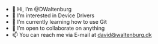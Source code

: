 - 👋 Hi, I’m @DWaltenburg
- 👀 I’m interested in Device Drivers
- 🌱 I’m currently learning how to use Git
- 💞️ I’m open to collaborate on anything
- 📫 You can reach me via E-mail at david@waltenburg.dk

<!---
DWaltenburg/DWaltenburg is a ✨ special ✨ repository because its `README.md` (this file) appears on your GitHub profile.
You can click the Preview link to take a look at your changes.
--->
